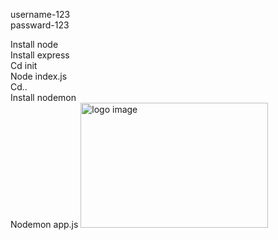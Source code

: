 username-123<br/>
passward-123<br/>

Install node<br/>
Install express<br/>
Cd init<br/>
Node index.js<br/>
Cd..<br/>
Install nodemon<br/>
Nodemon app.js
<img src="Amit.jpg" width="300px" height="200px" alt="logo image" loading="lazy">
